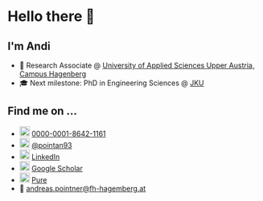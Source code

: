 # Hello there 👋

## I'm Andi

- 🔭 Research Associate @ [University of Applied Sciences Upper Austria, Campus Hagenberg](https://www.fh-ooe.at/en/hagenberg-campus/)
- 🎓 Next milestone: PhD in Engineering Sciences @ [JKU](https://www.jku.at)

## Find me on ...

- <img src="https://upload.wikimedia.org/wikipedia/commons/0/06/ORCID_iD.svg" alt="ORCID" width="20"/> [0000-0001-8642-1161](https://orcid.org/0000-0001-8642-1161)
- <img src="https://aist.fh-hagenberg.at/wp-content/uploads/2021/06/Logo-white.svg" alt="Twitter" width="20"/> [@pointan93](twitter.com/pointan93)
- <img src="https://cdn-icons-png.flaticon.com/512/174/174857.png" alt="LinkedIn" width="20"/> [LinkedIn](https://at.linkedin.com/in/andreas-pointner-27aa2b229)
- <img src="https://static.thenounproject.com/png/1277383-200.png" alt="Google Scholar" width="20"/> [Google Scholar](https://scholar.google.at/citations?user=GdUUKKUAAAAJ&hl=de)
- <img src="https://upload.wikimedia.org/wikipedia/de/thumb/e/e5/Fhooe-logo.svg/1200px-Fhooe-logo.svg.png" alt="Pure" width="20"/> [Pure](https://pure.fh-ooe.at/en/persons/andreas-manfred-pointner)
- 📧 [andreas.pointner@fh-hagemberg.at](mailto:andreas.pointner@fh-hagemberg.at)



<!--
**pointan/pointan** is a ✨ _special_ ✨ repository because its `README.md` (this file) appears on your GitHub profile.

Here are some ideas to get you started:

- 🔭 I’m currently working on ...
- 🌱 I’m currently learning ...
- 👯 I’m looking to collaborate on ...
- 🤔 I’m looking for help with ...
- 💬 Ask me about ...
- 📫 How to reach me: ...
- 😄 Pronouns: ...
- ⚡ Fun fact: ...
-->
